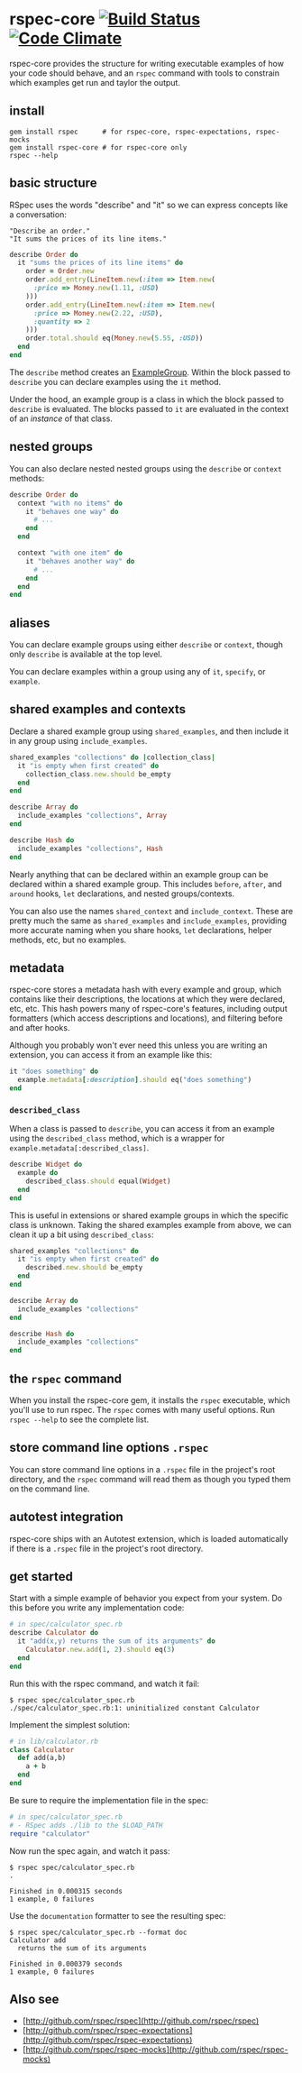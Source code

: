 # rspec-core [![Build Status](https://secure.travis-ci.org/rspec/rspec-core.png?branch=master)](http://travis-ci.org/rspec/rspec-core) [![Code Climate](https://codeclimate.com/badge.png)](https://codeclimate.com/github/rspec/rspec-core)

rspec-core provides the structure for writing executable examples of how your
code should behave, and an `rspec` command with tools to constrain which
examples get run and taylor the output.

## install

    gem install rspec      # for rspec-core, rspec-expectations, rspec-mocks
    gem install rspec-core # for rspec-core only
    rspec --help

## basic structure

RSpec uses the words "describe" and "it" so we can express concepts like a conversation:

    "Describe an order."
    "It sums the prices of its line items."

```ruby
describe Order do
  it "sums the prices of its line items" do
    order = Order.new
    order.add_entry(LineItem.new(:item => Item.new(
      :price => Money.new(1.11, :USD)
    )))
    order.add_entry(LineItem.new(:item => Item.new(
      :price => Money.new(2.22, :USD),
      :quantity => 2
    )))
    order.total.should eq(Money.new(5.55, :USD))
  end
end
```

The `describe` method creates an [ExampleGroup](http://rubydoc.info/gems/rspec-core/RSpec/Core/ExampleGroup).  Within the
block passed to `describe` you can declare examples using the `it` method.

Under the hood, an example group is a class in which the block passed to
`describe` is evaluated. The blocks passed to `it` are evaluated in the
context of an _instance_ of that class.

## nested groups

You can also declare nested nested groups using the `describe` or `context`
methods:

```ruby
describe Order do
  context "with no items" do
    it "behaves one way" do
      # ...
    end
  end

  context "with one item" do
    it "behaves another way" do
      # ...
    end
  end
end
```

## aliases

You can declare example groups using either `describe` or `context`, though
only `describe` is available at the top level.

You can declare examples within a group using any of `it`, `specify`, or
`example`.

## shared examples and contexts

Declare a shared example group using `shared_examples`, and then include it
in any group using `include_examples`.

```ruby
shared_examples "collections" do |collection_class|
  it "is empty when first created" do
    collection_class.new.should be_empty
  end
end

describe Array do
  include_examples "collections", Array
end

describe Hash do
  include_examples "collections", Hash
end
```

Nearly anything that can be declared within an example group can be declared
within a shared example group. This includes `before`, `after`, and `around`
hooks, `let` declarations, and nested groups/contexts.

You can also use the names `shared_context` and `include_context`. These are
pretty much the same as `shared_examples` and `include_examples`, providing
more accurate naming when you share hooks, `let` declarations, helper methods,
etc, but no examples.

## metadata

rspec-core stores a metadata hash with every example and group, which
contains like their descriptions, the locations at which they were
declared, etc, etc. This hash powers many of rspec-core's features,
including output formatters (which access descriptions and locations),
and filtering before and after hooks.

Although you probably won't ever need this unless you are writing an
extension, you can access it from an example like this:

```ruby
it "does something" do
  example.metadata[:description].should eq("does something")
end
```

### `described_class`

When a class is passed to `describe`, you can access it from an example
using the `described_class` method, which is a wrapper for
`example.metadata[:described_class]`.

```ruby
describe Widget do
  example do
    described_class.should equal(Widget)
  end
end
```

This is useful in extensions or shared example groups in which the specific
class is unknown. Taking the shared examples example from above, we can
clean it up a bit using `described_class`:

```ruby
shared_examples "collections" do
  it "is empty when first created" do
    described.new.should be_empty
  end
end

describe Array do
  include_examples "collections"
end

describe Hash do
  include_examples "collections"
end
```

## the `rspec` command

When you install the rspec-core gem, it installs the `rspec` executable,
which you'll use to run rspec. The `rspec` comes with many useful options.
Run `rspec --help` to see the complete list.

## store command line options `.rspec`

You can store command line options in a `.rspec` file in the project's root
directory, and the `rspec` command will read them as though you typed them on
the command line.

## autotest integration

rspec-core ships with an Autotest extension, which is loaded automatically if
there is a `.rspec` file in the project's root directory.

## get started

Start with a simple example of behavior you expect from your system. Do
this before you write any implementation code:

```ruby
# in spec/calculator_spec.rb
describe Calculator do
  it "add(x,y) returns the sum of its arguments" do
    Calculator.new.add(1, 2).should eq(3)
  end
end
```

Run this with the rspec command, and watch it fail:

```
$ rspec spec/calculator_spec.rb
./spec/calculator_spec.rb:1: uninitialized constant Calculator
```

Implement the simplest solution:

```ruby
# in lib/calculator.rb
class Calculator
  def add(a,b)
    a + b
  end
end
```

Be sure to require the implementation file in the spec:

```ruby
# in spec/calculator_spec.rb
# - RSpec adds ./lib to the $LOAD_PATH
require "calculator"
```

Now run the spec again, and watch it pass:

```
$ rspec spec/calculator_spec.rb
.

Finished in 0.000315 seconds
1 example, 0 failures
```

Use the `documentation` formatter to see the resulting spec:

```
$ rspec spec/calculator_spec.rb --format doc
Calculator add
  returns the sum of its arguments

Finished in 0.000379 seconds
1 example, 0 failures
```

## Also see

* [http://github.com/rspec/rspec](http://github.com/rspec/rspec)
* [http://github.com/rspec/rspec-expectations](http://github.com/rspec/rspec-expectations)
* [http://github.com/rspec/rspec-mocks](http://github.com/rspec/rspec-mocks)
